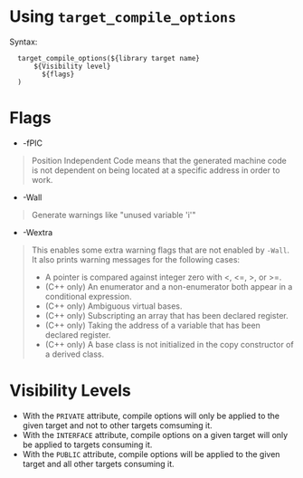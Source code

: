 # Using `target_compile_options`
Syntax:

      target_compile_options(${library target name}
          ${Visibility level}
            ${flags}
      )


# Flags

- -fPIC
>Position Independent Code means that the generated machine code is not dependent on being located at a specific address in order to work.

- -Wall
>Generate warnings like "unused variable 'i'"

- -Wextra
>This enables some extra warning flags that are not enabled by `-Wall`. It also prints warning messages for the following cases:
>- A pointer is compared against integer zero with <, <=, >, or >=.
>- (C++ only) An enumerator and a non-enumerator both appear in a conditional expression.
>- (C++ only) Ambiguous virtual bases.
>- (C++ only) Subscripting an array that has been declared register.
>- (C++ only) Taking the address of a variable that has been declared register.
>- (C++ only) A base class is not initialized in the copy constructor of a derived class.


# Visibility Levels
- With the `PRIVATE` attribute, compile options will only be applied to the given target and not to other targets comsuming it.
- With the `INTERFACE` attribute, compile options on a given target will only be applied to targets consuming it.
- With the `PUBLIC` attribute, compile options will be applied to the given target and all other targets consuming it.
